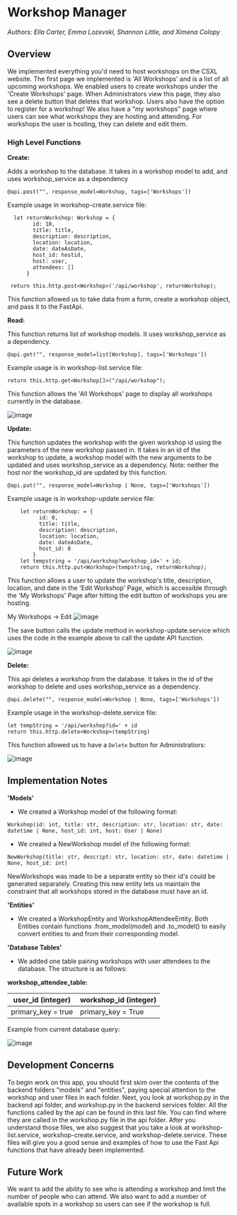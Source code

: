 # Workshop Manager
*Authors: Ella Carter, Emma Lozevski, Shannon Little, and Ximena Colopy*

## Overview

 We implemented everything you'd need to host workshops on the CSXL website. The first page we implemented is 'All Workshops' and is a list of all upcoming workshops. We enabled users to create workshops under the 'Create Workshops' page. When Administrators view this page, they also see a delete button that deletes that workshop. Users also have the option to register for a workshop! We also have a "my workshops" page where users can see what workshops they are hosting and attending. For workshops the user is hosting, they can delete and edit them. 


### High Level Functions

 __Create:__

 Adds a workshop to the database. It takes in a workshop model to add, and uses workshop_service as a dependency
 ```
@api.post("", response_model=Workshop, tags=['Workshops'])
 ```
Example usage in workshop-create.service file:
```
  let returnWorkshop: Workshop = {
        id: 10,
        title: title,
        description: description,
        location: location,
        date: dateAsDate,
        host_id: hostid,
        host: user,
        attendees: []
      }

 return this.http.post<Workshop>('/api/workshop', returnWorkshop);
 ```
This function allowed us to take data from a form, create a workshop object, and pass it to the FastApi.

 __Read:__

This function returns list of workshop models. It uses workshop_service as a dependency.
 ```
@api.get("", response_model=list[Workshop], tags=['Workshops'])
 ```
 Example usage is in workshop-list.service file:
```
return this.http.get<Workshop[]>("/api/workshop");
```
This function allows the 'All Workshops' page to display all workshops currently in the database.

![image](https://user-images.githubusercontent.com/97571121/235318891-d8039b1b-94e8-4ef5-bb51-307fae65e96c.png)


__Update:__

This function updates the workshop with the given workshop id using the parameters of the new workshop passed in. It takes in an id of the workshop to update, a workshop model with the new arguments to be updated and uses workshop_service as a dependency. Note: neither the host nor the workshop_id are updated by this function.
```
@api.put("", response_model=Workshop | None, tags=['Workshops'])
```

Example usage is in workshop-update.service file:
```
    let returnWorkshop: = {
          id: 0,
          title: title,
          description: description,
          location: location,
          date: dateAsDate,
          host_id: 0
        }
    let tempstring = '/api/workshop?workshop_id=' + id;
    return this.http.put<Workshop>(tempstring, returnWorkshop); 
```
This function allows a user to update the workshop's title, description, location, and date in the 'Edit Workshop' Page, which is accessible through the 'My Workshops' Page after hitting the edit button of workshops you are hosting.  

My Workshops -> Edit
![image](https://user-images.githubusercontent.com/97571121/235318854-050c7eb7-e125-46f3-b5d3-5a0864aa8697.png)

The save button calls the update method in workshop-update.service which uses the code in the example above to call the update API function.


![image](https://user-images.githubusercontent.com/97571121/235318821-e2016a70-7cec-43d1-84e8-0f51e990dd67.png)

 __Delete:__
 

  This api deletes a workshop from the database. It takes in the id of the workshop to delete and uses workshop_service as a dependency. 

  ``` 
  @api.delete("", response_model=Workshop | None, tags=['Workshops']) 
  ```
  Example usage in the workshop-delete.service file:
  ```
  let tempString = '/api/workshop?id=' + id
  return this.http.delete<Workshop>(tempString)
  ```
  This function allowed us to have a `Delete` button for Administratiors:


![image](https://user-images.githubusercontent.com/97571121/235318918-2fad6bd1-a455-425f-99db-08713d4193cc.png)

## Implementation Notes 
__'Models'__
- We created a Workshop model of the following format:
```
Workshop(id: int, title: str, description: str, location: str, date: datetime | None, host_id: int, host: User | None)
```

- We created a NewWorkshop model of the following format:
```
NewWorkshop(title: str, descript: str, location: str, date: datetime | None, host_id: int)
```

NewWorkshops was made to be a separate entity so their id's could be generated separately. Creating this new entity lets us maintain the constraint that all workshops stored in the database must have an id.

__'Entities'__

- We created a WorkshopEntity and WorkshopAttendeeEntity. Both Entities contain functions .from_model(model) and .to_model() to easily convert entities to and from their corresponding model.

__'Database Tables'__
- We added one table pairing workshops with user attendees to the database. The structure is as follows:

__workshop_attendee_table:__

| user_id (integer) | workshop_id (integer) |
| --- | --- |
|primary_key = true | primary_key = True |


Example from current database query:

![image](https://user-images.githubusercontent.com/97571121/235318864-b59372a0-d799-4409-877c-e11e6329a04f.png)


## Development Concerns
To begin work on this app, you should first skim over the contents of the backend folders "models" and "entities", paying special attention to the workshop and user files in each folder. Next, you look at workshop.py in the backend api folder, and workshop.py in the backend services folder. All the functions called by the api can be found in this last file. You can find where they are called in the workshop.py file in the api folder. After you understand those files, we also suggest that you take a look at workshop-list.service, workshop-create.service, and workshop-delete.service. These files will give you a good sense and examples of how to use the Fast Api functions that have already been implemented. 




## Future Work
We want to add the ability to see who is attending a workshop and limit the number of people who can attend. We also want to add a number of available spots in a workshop so users can see if the workshop is full.

